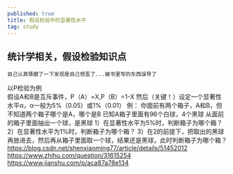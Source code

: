 ```yaml
---
published: true
title: 假设检验中的显著性水平
tag: study
---
```

## 统计学相关，假设检验知识点
	自己认真琢磨了一下发现是自己想歪了...被书里写的东西误导了
   以P检验为例  
   假设A和B是互斥事件，P（A）=X,P（B）=1-X
   然后（关键！）设定一个显著性水平α，α一般为5%（0.05）或1%（0.01）
   例：
   你面前有两个箱子，A和B，但不知道两个箱子哪个是A，哪个是B
   已知A箱子里面有96个白球，4个黑球
   从面前的箱子里面抽出一个球，是黑球
   1）在显著性水平为5%时，判断箱子为哪个箱？
   2）在显著性水平为1%时，判断箱子为哪个箱？
   3）在2的前提下，把取出的黑球再放进去，然后再从箱子里面取一个球，结果还是黑球，此时判断箱子为哪个箱？
https://blog.csdn.net/shenxiaoming77/article/details/51452012
https://www.zhihu.com/question/31615254
https://www.jianshu.com/p/aca87a78e134
